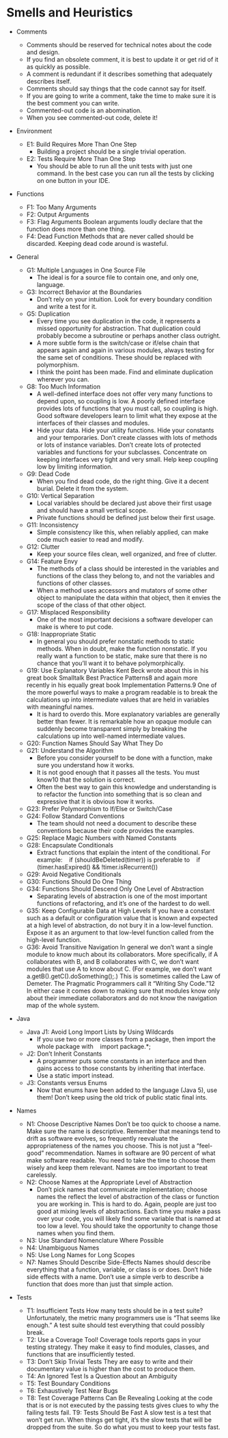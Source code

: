 # Smells and Heuristics

- Comments
    - Comments should be reserved for technical notes about the code and design.
    - If you find an obsolete comment, it is best to update it or get rid of it as quickly as possible.
    - A comment is redundant if it describes something that adequately describes itself.
    - Comments should say things that the code cannot say for itself.
    - If you are going to write a comment, take the time to make sure it is the best comment you can write.
    - Commented-out code is an abomination.
    - When you see commented-out code, delete it!
                

- Environment
    - E1: Build Requires More Than One Step
        - Building a project should be a single trivial operation.
    - E2: Tests Require More Than One Step
        - You should be able to run all the unit tests with just one command. In the best case you can run all the tests by clicking on one button in your IDE.
                

- Functions
    - F1: Too Many Arguments
    - F2: Output Arguments
    - F3: Flag Arguments Boolean arguments loudly declare that the function does more than one thing.
    - F4: Dead Function Methods that are never called should be discarded. Keeping dead code around is wasteful.
                

- General
    - G1: Multiple Languages in One Source File
        - The ideal is for a source file to contain one, and only one, language.
    - G3: Incorrect Behavior at the Boundaries
        - Don’t rely on your intuition. Look for every boundary condition and write a test for it.
    - G5: Duplication
        - Every time you see duplication in the code, it represents a missed opportunity for abstraction. That duplication could probably become a subroutine or perhaps another class outright.
        - A more subtle form is the switch/case or if/else chain that appears again and again in various modules, always testing for the same set of conditions. These should be replaced with polymorphism.
        - I think the point has been made. Find and eliminate duplication wherever you can.
    - G8: Too Much Information
        - A well-defined interface does not offer very many functions to depend upon, so coupling is low. A poorly defined interface provides lots of functions that you must call, so coupling is high. Good software developers learn to limit what they expose at the interfaces of their classes and modules.
        - Hide your data. Hide your utility functions. Hide your constants and your temporaries. Don’t create classes with lots of methods or lots of instance variables. Don’t create lots of protected variables and functions for your subclasses. Concentrate on keeping interfaces very tight and very small. Help keep coupling low by limiting information.
    - G9: Dead Code
        - When you find dead code, do the right thing. Give it a decent burial. Delete it from the system.
    - G10: Vertical Separation
        - Local variables should be declared just above their first usage and should have a small vertical scope.
        - Private functions should be defined just below their first usage.
    - G11: Inconsistency
        - Simple consistency like this, when reliably applied, can make code much easier to read and modify.
    - G12: Clutter
        - Keep your source files clean, well organized, and free of clutter.
    - G14: Feature Envy
        - The methods of a class should be interested in the variables and functions of the class they belong to, and not the variables and functions of other classes.
        - When a method uses accessors and mutators of some other object to manipulate the data within that object, then it envies the scope of the class of that other object.
    - G17: Misplaced Responsibility
        - One of the most important decisions a software developer can make is where to put code.
    - G18: Inappropriate Static
        - In general you should prefer nonstatic methods to static methods. When in doubt, make the function nonstatic. If you really want a function to be static, make sure that there is no chance that you’ll want it to behave polymorphically.
    - G19: Use Explanatory Variables Kent Beck wrote about this in his great book Smalltalk Best Practice Patterns8 and again more recently in his equally great book Implementation Patterns.9 One of the more powerful ways to make a program readable is to break the calculations up into intermediate values that are held in variables with meaningful names.
        - It is hard to overdo this. More explanatory variables are generally better than fewer. It is remarkable how an opaque module can suddenly become transparent simply by breaking the calculations up into well-named intermediate values.
    - G20: Function Names Should Say What They Do
    - G21: Understand the Algorithm
        - Before you consider yourself to be done with a function, make sure you understand how it works.
        - It is not good enough that it passes all the tests. You must know10 that the solution is correct.
        - Often the best way to gain this knowledge and understanding is to refactor the function into something that is so clean and expressive that it is obvious how it works.
    - G23: Prefer Polymorphism to If/Else or Switch/Case
    - G24: Follow Standard Conventions
        - The team should not need a document to describe these conventions because their code provides the examples.
    - G25: Replace Magic Numbers with Named Constants
    - G28: Encapsulate Conditionals
        - Extract functions that explain the intent of the conditional. For example:    if (shouldBeDeleted(timer)) is preferable to    if (timer.hasExpired() && !timer.isRecurrent())
    - G29: Avoid Negative Conditionals
    - G30: Functions Should Do One Thing
    - G34: Functions Should Descend Only One Level of Abstraction
        - Separating levels of abstraction is one of the most important functions of refactoring, and it’s one of the hardest to do well.
    - G35: Keep Configurable Data at High Levels If you have a constant such as a default or configuration value that is known and expected at a high level of abstraction, do not bury it in a low-level function. Expose it as an argument to that low-level function called from the high-level function.
    - G36: Avoid Transitive Navigation In general we don’t want a single module to know much about its collaborators. More specifically, if A collaborates with B, and B collaborates with C, we don’t want modules that use A to know about C. (For example, we don’t want a.getB().getC().doSomething();.) This is sometimes called the Law of Demeter. The Pragmatic Programmers call it “Writing Shy Code.”12 In either case it comes down to making sure that modules know only about their immediate collaborators and do not know the navigation map of the whole system.
                
- Java
    - Java J1: Avoid Long Import Lists by Using Wildcards
        - If you use two or more classes from a package, then import the whole package with    import package.*;
    - J2: Don’t Inherit Constants
        - A programmer puts some constants in an interface and then gains access to those constants by inheriting that interface.
        - Use a static import instead.
    - J3: Constants versus Enums
        - Now that enums have been added to the language (Java 5), use them! Don’t keep using the old trick of public static final ints.
                

- Names 
    - N1: Choose Descriptive Names Don’t be too quick to choose a name. Make sure the name is descriptive. Remember that meanings tend to drift as software evolves, so frequently reevaluate the appropriateness of the names you choose. This is not just a “feel-good” recommendation. Names in software are 90 percent of what make software readable. You need to take the time to choose them wisely and keep them relevant. Names are too important to treat carelessly.
    - N2: Choose Names at the Appropriate Level of Abstraction
        - Don’t pick names that communicate implementation; choose names the reflect the level of abstraction of the class or function you are working in. This is hard to do. Again, people are just too good at mixing levels of abstractions. Each time you make a pass over your code, you will likely find some variable that is named at too low a level. You should take the opportunity to change those names when you find them.
    - N3: Use Standard Nomenclature Where Possible
    - N4: Unambiguous Names
    - N5: Use Long Names for Long Scopes
    - N7: Names Should Describe Side-Effects Names should describe everything that a function, variable, or class is or does. Don’t hide side effects with a name. Don’t use a simple verb to describe a function that does more than just that simple action.
                

- Tests 
    - T1: Insufficient Tests How many tests should be in a test suite? Unfortunately, the metric many programmers use is “That seems like enough.” A test suite should test everything that could possibly break.
    - T2: Use a Coverage Tool! Coverage tools reports gaps in your testing strategy. They make it easy to find modules, classes, and functions that are insufficiently tested.
    - T3: Don’t Skip Trivial Tests They are easy to write and their documentary value is higher than the cost to produce them.
    - T4: An Ignored Test Is a Question about an Ambiguity
    - T5: Test Boundary Conditions
    - T6: Exhaustively Test Near Bugs
    - T8: Test Coverage Patterns Can Be Revealing Looking at the code that is or is not executed by the passing tests gives clues to why the failing tests fail. T9: Tests Should Be Fast A slow test is a test that won’t get run. When things get tight, it’s the slow tests that will be dropped from the suite. So do what you must to keep your tests fast.